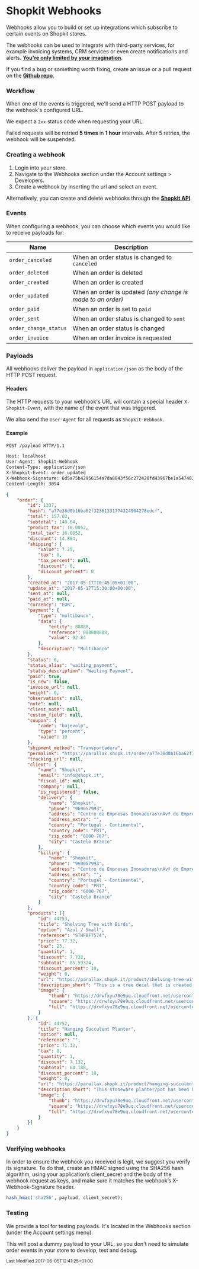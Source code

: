# Shopkit Webhooks
Webhooks allow you to build or set up integrations which subscribe to certain events on Shopkit stores.

The webhooks can be used to integrate with third-party services, for example invoicing systems, CRM services or even create notifications and alerts. **[You're only limited by your imagination](https://www.youtube.com/watch?v=1LAAzzXl5Y8)**.

If you find a bug or something worth fixing, create an issue or a pull request on the **[Github repo](https://github.com/Shopkit/docs)**.

### Workflow

When one of the events is triggered, we'll send a HTTP POST payload to the webhook's configured URL.

We expect a `2xx` status code when requesting your URL.

<div class="callout callout-warning">
    Failed requests will be retried <strong>5 times</strong> in <strong>1 hour</strong> intervals.
    After 5 retries, the webhook will be suspended.
</div>

### Creating a webhook

1. Login into your store.
2. Navigate to the Webhooks section under the Account settings > Developers.
3. Create a webhook by inserting the url and select an event.

<div class="callout callout-info">
    Alternatively, you can create and delete webhooks through the <a href="https://shopk.it/developers/api#webhooks"><strong>Shopkit API</strong></a>.
</div>

### Events

When configuring a webhook, you can choose which events you would like to receive payloads for:

| Name                  | Description                                                 |
|-----------------------|-------------------------------------------------------------|
| `order_canceled`      | When an order status is changed to `canceled`               |
| `order_deleted`       | When an order is deleted                                    |
| `order_created`       | When an order is created                                    |
| `order_updated`       | When an order is updated *(any change is made to an order)* |
| `order_paid`          | When an order is set to `paid`                              |
| `order_sent`          | When an order status is changed to `sent`                   |
| `order_change_status` | When an order status is changed                             |
| `order_invoice`       | When an order invoice is requested                          |

### Payloads

All webhooks deliver the payload in `application/json` as the body of the HTTP POST request.

#### Headers

The HTTP requests to your webhook's URL will contain a special header `X-Shopkit-Event`, with the name of the event that was triggered.

We also send the `User-Agent` for all requests as `Shopkit-Webhook`.

#### Example

```bash
POST /payload HTTP/1.1

Host: localhost
User-Agent: Shopkit-Webhook
Content-Type: application/json
X-Shopkit-Event: order_updated
X-Webhook-Signature: 6d5a75b42956154a7da8843f56c272428fd43967be1a5474821940b377d061fe
Content-Length: 3094
```

```json
{
    "order": {
        "id": 1337,
        "hash": "a77e38d0b16ba62f32361331774324904278edcf",
        "total": 157.03,
        "subtotal": 148.64,
        "product_tax": 16.0052,
        "total_tax": 16.0052,
        "discount": 14.864,
        "shipping": {
            "value": 7.25,
            "tax": 0,
            "tax_percent": null,
            "discount": 0,
            "discount_percent": 0
        },
        "created_at": "2017-05-17T10:45:05+01:00",
        "update_at": "2017-05-17T15:30:00+00:00",
        "sent_at": null,
        "paid_at": null,
        "currency": "EUR",
        "payment": {
            "type": "multibanco",
            "data": {
                "entity": 88888,
                "reference": 888888888,
                "value": 92.84
            },
            "description": "Multibanco"
        },
        "status": 6,
        "status_alias": "waiting_payment",
        "status_description": "Waiting Payment",
        "paid": true,
        "is_new": false,
        "invoice_url": null,
        "weight": 0,
        "observations": null,
        "note": null,
        "client_note": null,
        "custom_field": null,
        "coupon": {
            "code": "bajevolp",
            "type": "percent",
            "value": 10
        },
        "shipment_method": "Transportadora",
        "permalink": "https://parallax.shopk.it/order/a77e38d0b16ba62f32361331774324904278edcf",
        "tracking_url": null,
        "client": {
            "name": "Shopkit",
            "email": "info@shopk.it",
            "fiscal_id": null,
            "company": null,
            "is_registered": false,
            "delivery": {
                "name": "Shopkit",
                "phone": "969057993",
                "address": "Centro de Empresas Inovadoras\nAvª do Empresário, 1, S1.08",
                "address_extra": "",
                "country": "Portugal - Continental",
                "country_code": "PRT",
                "zip_code": "6000-767",
                "city": "Castelo Branco"
            },
            "billing": {
                "name": "Shopkit",
                "phone": "969057993",
                "address": "Centro de Empresas Inovadoras\nAvª do Empresário, 1, S1.08",
                "address_extra": "",
                "country": "Portugal - Continental",
                "country_code": "PRT",
                "zip_code": "6000-767",
                "city": "Castelo Branco"
            }
        },
        "products": [{
            "id": 44753,
            "title": "Shelving Tree with Birds",
            "option": "Azul / Small",
            "reference": "STHFBF7574",
            "price": 77.32,
            "tax": 23,
            "quantity": 1,
            "discount": 7.732,
            "subtotal": 85.59324,
            "discount_percent": 10,
            "weight": 0,
            "url": "https://parallax.shopk.it/product/shelving-tree-with-birds",
            "description_short": "This is a tree decal that is created to work with standard 24\" wall shelves that you&#8230;",
            "image": {
                "thumb": "https://drwfxyu78e9uq.cloudfront.net/usercontent/parallax/media/images/thumb/4778681bb73229d7d038c077c741b7bd.jpg",
                "square": "https://drwfxyu78e9uq.cloudfront.net/usercontent/parallax/media/images/square/4778681bb73229d7d038c077c741b7bd.jpg",
                "full": "https://drwfxyu78e9uq.cloudfront.net/usercontent/parallax/media/images/4778681bb73229d7d038c077c741b7bd.jpg"
            }
        }, {
            "id": 44752,
            "title": "Hanging Succulent Planter",
            "option": null,
            "reference": "",
            "price": 71.32,
            "tax": 0,
            "quantity": 1,
            "discount": 7.132,
            "subtotal": 64.188,
            "discount_percent": 10,
            "weight": 0,
            "url": "https://parallax.shopk.it/product/hanging-succulent-planter",
            "description_short": "This stoneware planter/pot has been hand made by me from earthy textured, speckled clay&#8230;",
            "image": {
                "thumb": "https://drwfxyu78e9uq.cloudfront.net/usercontent/parallax/media/images/thumb/eacc633fe509af083776db911a5f02b9.jpg",
                "square": "https://drwfxyu78e9uq.cloudfront.net/usercontent/parallax/media/images/square/eacc633fe509af083776db911a5f02b9.jpg",
                "full": "https://drwfxyu78e9uq.cloudfront.net/usercontent/parallax/media/images/eacc633fe509af083776db911a5f02b9.jpg"
            }
        }]
    }
}
```


### Verifying webhooks

In order to ensure the webhook you received is legit, we suggest you verify its signature. To do that, create an HMAC signed using the SHA256 hash algorithm, using your application’s client_secret and the body of the webhook request as keys, and make sure it matches the webhook’s X-Webhook-Signature header.

```php
hash_hmac('sha256', payload, client_secret);
```

### Testing

We provide a tool for testing payloads. It's located in the Webhooks section (under the Account settings menu).

This will post a dummy payload to your URL, so you don't need to simulate order events in your store to develop, test and debug.

<small class="last-modified">Last Modified 2017-06-05T12:41:25+01:00</small>
